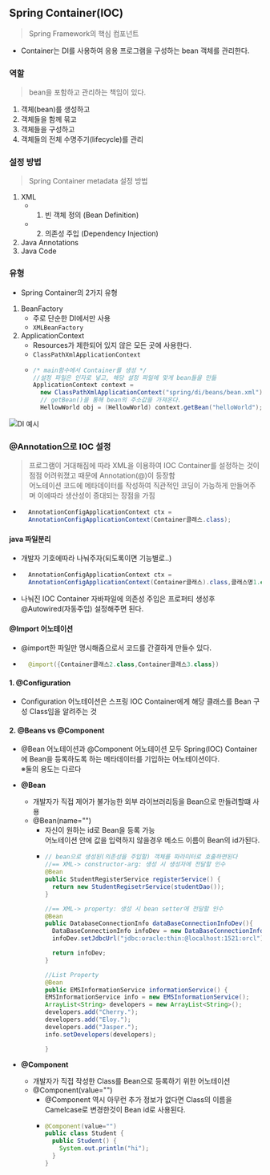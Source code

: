 ## Spring Container(IOC)
>Spring Framework의 핵심 컴포넌트
- Container는 DI를 사용하여 응용 프로그램을 구성하는 bean 객체를 관리한다.
### 역할
> bean을 포함하고 관리하는 책임이 있다.
1. 객체(bean)를 생성하고
2. 객체들을 함께 묶고
3. 객체들을 구성하고
4. 객체들의 전체 수명주기(lifecycle)를 관리

### 설정 방법
> Spring Container metadata 설정 방법
1. XML
    - 1) 빈 객체 정의 (Bean Definition)
    - 2) 의존성 주입 (Dependency Injection)
2. Java Annotations
3. Java Code

### 유형
- Spring Container의 2가지 유형
1. BeanFactory
    - 주로 단순한 DI에서만 사용
    - ```XMLBeanFactory```
2. ApplicationContext
    - Resources가 제한되어 있지 않은 모든 곳에 사용한다.
    - ```ClassPathXmlApplicationContext```
    - ```java
      /* main함수에서 Container를 생성 */
      //설정 파일은 인자로 넣고, 해당 설정 파일에 맞게 bean들을 만듦
      ApplicationContext context = 
        new ClassPathXmlApplicationContext("spring/di/beans/bean.xml");
        // getBean()을 통해 bean의 주소값을 가져온다.
        HellowWorld obj = (HellowWorld) context.getBean("helloWorld");
      ```

![DI 예시](https://user-images.githubusercontent.com/60641307/82870635-453a7f00-9f6b-11ea-864a-3f216de2d270.png)


### @Annotation으로 IOC 설정
>프로그램이 거대해짐에 따라 XML을 이용하여 IOC Container를 설정하는 것이 점점 어려워졌고 때문에 Annotation(@)이 등장함
<br> 어노테이션 코드에 메타데이터를 작성하여 직관적인 코딩이 가능하게 만들어주며 이에따라 생산성이 증대되는 장점을 가짐

- ```java
    AnnotationConfigApplicationContext ctx = 
    AnnotationConfigApplicationContext(Container클래스.class);
  ```

#### java 파일분리
- 개발자 기호에따라 나눠주자(되도록이면 기능별로..)
- ```java
    AnnotationConfigApplicationContext ctx = 
    AnnotationConfigApplicationContext(Container클래스).class,클래스명1.class,..);
  ```
- 나눠진 IOC Container 자바파일에 의존성 주입은 프로퍼티 생성후  @Autowired(자동주입) 설정해주면 된다.

#### @Import 어노테이션
- @import한 파일만 명시해줌으로서 코드를 간결하게 만들수 있다.
- ```java
    @import({Container클래스2.class,Container클래스3.class})
  ```

#### 1. @Configuration
- Configuration 어노테이션은 스프링 IOC Container에게 해당 클래스를 Bean 구성 Class임을 알려주는 것

#### 2. @Beans vs @Component
- @Bean 어노테이션과 @Component 어노테이션 모두 Spring(IOC) Container에 Bean을 등록하도록 하는 메타데이터를 기입하는 어노테이션이다. <br> ※둘의 용도는 다르다

- **@Bean**
  - 개발자가 직접 제어가 불가능한 외부 라이브러리등을 Bean으로 만들려할떄 사용
  - @Bean(name="") 
    - 자신이 원하는 id로 Bean을 등록 가능<br> 어노테이션 안에 값을 입력하지 않을경우 메소드 이름이 Bean의 id가된다.
    - ```java
      // bean으로 생성된(의존성을 주입할) 객체를 파라미터로 호출하면된다
      //== XML-> constructor-arg: 생성 시 생성자에 전달할 인수
      @Bean 
      public StudentRegisterService registerService() {
        return new StudentRegisetrService(studentDao());
      }
      
      //== XML-> property: 생성 시 bean setter에 전달할 인수
      @Bean
      public DatabaseConnectionInfo dataBaseConnectionInfoDev(){
        DataBaseConnectionInfo infoDev = new DataBaseConnectionInfo();
        infoDev.setJdbcUrl("jdbc:oracle:thin:@localhost:1521:orcl");

        return infoDev;
      }

      //List Property
      @Bean
      public EMSInformationService informationService() {
      EMSInformationService info = new EMSInformationService();
      ArrayList<String> developers = new ArrayList<String>();
      developers.add("Cherry.");
      developers.add("Eloy.");
      developers.add("Jasper.");
      info.setDevelopers(developers);

      }

      
      ```


- **@Component**
  - 개발자가 직접 작성한 Class를 Bean으로 등록하기 위한 어노테이션
  - @Component(value="") 
    - @Component 역시 아무런 추가 정보가 없다면 Class의 이름을 Camelcase로 변경한것이 Bean id로 사용된다.
    - ```java
      @Component(value="")
      public class Student {
        public Student() {
          System.out.println("hi");
        }
      }
      ```
